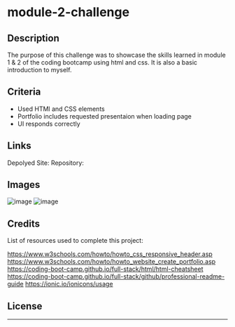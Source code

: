 # module-2-challenge

## Description

The purpose of this challenge was to showcase the skills learned in module 1 & 2 of the coding bootcamp using html and css. It is also a basic introduction to myself. 

## Criteria
<ul> 
  <li>Used HTMl and CSS elements</li>
  <li>Portfolio includes requested presentaion when loading page</li>
  <li>UI responds correctly</li>
 </ul>
 
## Links
 Depolyed Site:
 Repository: 
 
 ## Images
 ![image](https://user-images.githubusercontent.com/115049982/213898481-5b093314-ef5e-440a-a02e-175592478908.png)
 ![image](https://user-images.githubusercontent.com/115049982/213898685-2367edaf-8537-4994-8d01-c2d3d25b6dad.png)

## Credits

List of resources used to complete this project:

https://www.w3schools.com/howto/howto_css_responsive_header.asp
https://www.w3schools.com/howto/howto_website_create_portfolio.asp
https://coding-boot-camp.github.io/full-stack/html/html-cheatsheet
https://coding-boot-camp.github.io/full-stack/github/professional-readme-guide
https://ionic.io/ionicons/usage

## License

---
